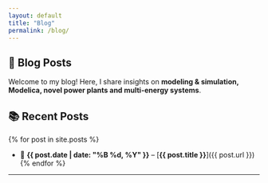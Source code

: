 ```yaml
---
layout: default
title: "Blog"
permalink: /blog/
---
```


## 📝 Blog Posts

Welcome to my blog! Here, I share insights on **modeling & simulation, Modelica, novel power plants and multi-energy systems**.  

## 📚 Recent Posts  

{% for post in site.posts %}
- 📅 **{{ post.date | date: "%B %d, %Y" }}** – [**{{ post.title }}**]({{ post.url }})
{% endfor %}

---